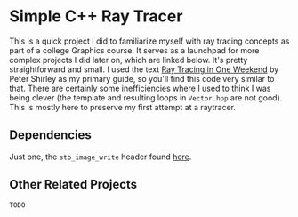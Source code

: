 # Simple C++ Ray Tracer
This is a quick project I did to familiarize myself with ray tracing concepts as part of a college Graphics course. It serves as a launchpad for more complex projects I did later on, which are linked below. It's pretty straightforward and small. I used the text [Ray Tracing in One Weekend](https://raytracing.github.io/) by Peter Shirley as my primary guide, so you'll find this code very similar to that. There are certainly some inefficiencies where I used to think I was being clever (the template and resulting loops in `Vector.hpp` are not good). This is mostly here to preserve my first attempt at a raytracer.

## Dependencies
Just one, the `stb_image_write` header found [here](https://github.com/nothings/stb).

## Other Related Projects
`TODO`

